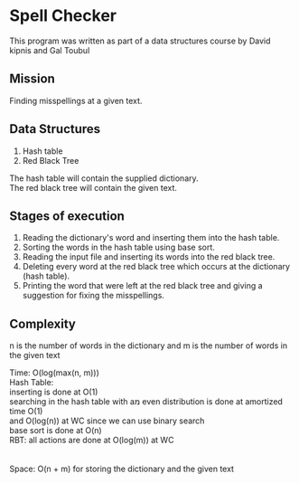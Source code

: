 # Spell Checker

This program was written as part of a data structures course by David kipnis and Gal Toubul

## Mission

Finding misspellings at a given text.

## Data Structures

1. Hash table <br />
2. Red Black Tree <br />

The hash table will contain the supplied dictionary. <br />
The red black tree will contain the given text. 

## Stages of execution

1. Reading the dictionary's word and inserting them into the hash table. <br />
2. Sorting the words in the hash table using base sort. <br />
3. Reading the input file and inserting its words into the red black tree. <br />
4. Deleting every word at the red black tree which occurs at the dictionary (hash table). <br />
5. Printing the word that were left at the red black tree and giving a suggestion for fixing the misspellings.

## Complexity

n is the number of words in the dictionary and m is the number of words in the given text

Time: O(log(max(n, m))) <br />
                        Hash Table:<br />
                        inserting is done at O(1)<br />
                        searching in the hash table with aמ even distribution is done at amortized time O(1)<br />
                        and O(log(n)) at WC since we can use binary search <br />
                        base sort is done at O(n)<br />
                        RBT: all actions are done at O(log(m)) at WC   <br />                                             
<br />
Space: O(n + m) for storing the dictionary and the given text
